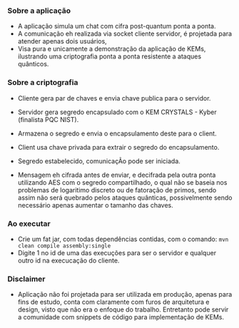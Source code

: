 ### Sobre a aplicação
- A aplicação simula um chat com cifra post-quantum ponta a ponta.
- A comunicação eh realizada via socket cliente servidor, é projetada para atender apenas dois usuários, 
- Visa pura e unicamente a demonstração da aplicação de KEMs, ilustrando uma criptografia ponta a ponta resistente a ataques quânticos. 

### Sobre a criptografia
- Cliente gera par de chaves e envia chave publica para o servidor.
- Servidor gera segredo encapsulado com o KEM CRYSTALS - Kyber (finalista PQC NIST).
- Armazena o segredo e envia o encapsulamento deste para o client.
- Client usa chave privada para extrair o segredo do encapsulamento.

- Segredo estabelecido, comunicaçÃo pode ser iniciada.
- Mensagem eh cifrada antes de enviar, e decifrada pela outra ponta utilizando AES com o segredo compartilhado, o qual não se baseia nos problemas de logaritimo discreto ou de fatoração de primos, sendo assim não será quebrado pelos ataques quânticas, possivelmente sendo necessário apenas aumentar o tamanho das chaves.

### Ao executar
- Crie um fat jar, com todas dependências contidas, com o comando: ```mvn clean compile assembly:single```
- Digite 1 no id de uma das execuções para ser o servidor e qualquer outro id na execucação do cliente.

### Disclaimer
- Aplicação não foi projetada para ser utilizada em produção, apenas para fins de estudo, conta com claramente com furos de arquitetura e design, visto que não era o enfoque do trabalho. Entretanto pode servir a comunidade com snippets de código para implementação de KEMs.